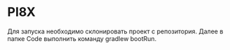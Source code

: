 # PI8X

Для запуска необходимо склонировать проект с репозитория.
Далее в папке Code выполнить команду gradlew bootRun.